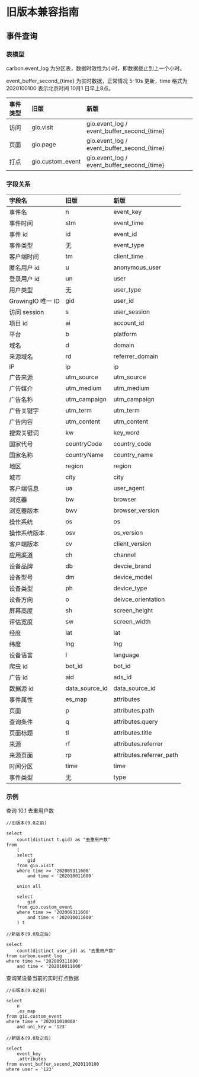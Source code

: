 # 旧版本兼容指南

## 事件查询

### 表模型

carbon.event\_log 为分区表，数据时效性为小时，即数据截止到上一个小时。

event\_buffer\_second\_{time} 为实时数据，正常情况 5-10s 更新，time 格式为 2020100100 表示北京时间 10月1 日早上8点。

| **事件类型** | **旧版** | **新版** |
| :--- | :--- | :--- |
| 访问 | gio.visit | gio.event\_log / event\_buffer\_second\_{time} |
| 页面 | gio.page | gio.event\_log / event\_buffer\_second\_{time} |
| 打点 | gio.custom\_event | gio.event\_log / event\_buffer\_second\_{time} |

### 字段关系

| **字段名** | **旧版** | **新版** |
| :--- | :--- | :--- |
| 事件名 | n | event\_key |
| 事件时间 | stm | event\_time |
| 事件 id | id | event\_id |
| 事件类型 | 无 | event\_type |
| 客户端时间 | tm | client\_time |
| 匿名用户 id | u | anonymous\_user |
| 登录用户 id | un | user |
| 用户类型 | 无 | user\_type |
| GrowingIO 唯一 ID | gid | user\_id |
| 访问 session | s | user\_session |
| 项目 id | ai | account\_id |
| 平台 | b | platform |
| 域名 | d | domain |
| 来源域名 | rd | referrer\_domain |
| IP | ip | ip |
| 广告来源 | utm\_source | utm\_source |
| 广告媒介 | utm\_medium | utm\_medium |
| 广告名称 | utm\_campaign | utm\_campaign |
| 广告关键字 | utm\_term | utm\_term |
| 广告内容 | utm\_content | utm\_content |
| 搜索关键词 | kw | key\_word |
| 国家代号 | countryCode | country\_code |
| 国家名称 | countryName | country\_name |
| 地区 | region | region |
| 城市 | city | city |
| 客户端信息 | ua | user\_agent |
| 浏览器 | bw | browser |
| 浏览器版本 | bwv | browser\_version |
| 操作系统 | os | os |
| 操作系统版本 | osv | os\_version |
| 客户端版本 | cv | client\_version |
| 应用渠道 | ch | channel |
| 设备品牌 | db | devcie\_brand |
| 设备型号 | dm | device\_model |
| 设备类型 | ph | device\_type |
| 设备方向 | o | deivce\_orientation |
| 屏幕高度 | sh | screen\_height |
| 评估宽度 | sw | screen\_width |
| 经度 | lat | lat |
| 纬度 | lng | lng |
| 设备语言 | l | language |
| 爬虫 id | bot\_id | bot\_id |
| 广告 id | aid | ads\_id |
| 数据源 id | data\_source\_id | data\_source\_id |
| 事件属性 | es\_map | attributes |
| 页面 | p | attributes.path |
| 查询条件 | q | attributes.query |
| 页面标题 | tl | attributes.title |
| 来源 | rf | attributes.referrer |
| 来源页面 | rp | attributes.referrer\_path |
| 时间分区 | time | time |
| 事件类型 | 无 | type |

### 示例

查询 10.1 去重用户数

```text
//旧版本(9.0之前)

select
    count(distinct t.gid) as "去重用户数"
from 
    (
    select 
        gid 
    from gio.visit 
    where time >= '202009311600' 
        and time < '202010011600'
        
    union all
    
    select 
        gid 
    from gio.custom_event 
    where time >= '202009311600' 
        and time < '202010011600'
    ) t

//新版本(9.0及之后)

select 
    count(distinct user_id) as "去重用户数"
from carbon.event_log 
where time >= '202009311600' 
    and time < '202010011600'
```

查询某设备当前的实时打点数据

```text
//旧版本(9.0之前)

select 
    n
    ,es_map 
from gio.custom_event 
where time = '202011010000'
    and uni_key = '123'
    
//新版本(9.0及之后)

select 
    event_key
    ,attributes 
from event_buffer_second_2020110100 
where user = '123'
```

